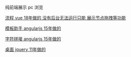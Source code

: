  
纯前端展示 pc 浏览


[流程 vue 18年做的 没有后台无法运行只能 展示节点拖拽等功能](flow/index.html) 

[模板助手 angularjs 15年做的](temp/t.html)

[字符拼接 angularjs 15年做的](temp/a.html) 

[桌面 jquery 11年做的](desktop/index.html)
